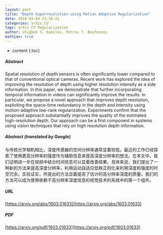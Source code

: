```yaml
---
layout: post
title: "Depth Superresolution using Motion Adaptive Regularization"
date: 2016-03-04 21:16:21
categories: arXiv_CV
tags: arXiv_CV Regularization
author: Ulugbek S. Kamilov, Petros T. Boufounos
mathjax: true
---
```


* content
{:toc}

##### Abstract
Spatial resolution of depth sensors is often significantly lower compared to that of conventional optical cameras. Recent work has explored the idea of improving the resolution of depth using higher resolution intensity as a side information. In this paper, we demonstrate that further incorporating temporal information in videos can significantly improve the results. In particular, we propose a novel approach that improves depth resolution, exploiting the space-time redundancy in the depth and intensity using motion-adaptive low-rank regularization. Experiments confirm that the proposed approach substantially improves the quality of the estimated high-resolution depth. Our approach can be a first component in systems using vision techniques that rely on high resolution depth information.

##### Abstract (translated by Google)
与传统光学相机相比，深度传感器的空间分辨率通常显着较低。最近的工作已经探索了使用更高分辨率的强度作为辅助信息来提高深度分辨率的想法。在本文中，我们证明进一步在视频中结合时间信息可以显着改善结果。具体来说，我们提出了一种新的方法来提高深度分辨率，利用运动自适应低秩正则化来利用深度和强度的时空冗余。实验证实，所提出的方法显着提高了估计的高分辨率深度的质量。我们的方法可以成为使用依赖于高分辨率深度信息的视觉技术的系统中的第一个组件。

##### URL
[https://arxiv.org/abs/1603.01633](https://arxiv.org/abs/1603.01633)

##### PDF
[https://arxiv.org/pdf/1603.01633](https://arxiv.org/pdf/1603.01633)

